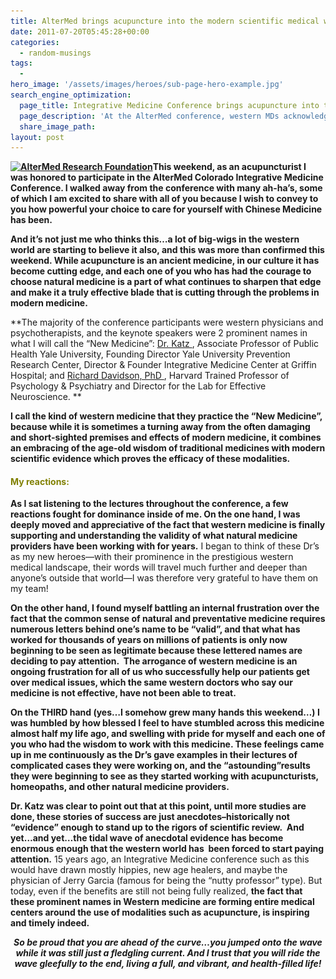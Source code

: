```yaml
---
title: AlterMed brings acupuncture into the modern scientific medical world of integrative medicine
date: 2011-07-20T05:45:28+00:00
categories:
  - random-musings
tags:
  -
hero_image: '/assets/images/heroes/sub-page-hero-example.jpg'
search_engine_optimization:
  page_title: Integrative Medicine Conference brings acupuncture into the modern world.
  page_description: 'At the AlterMed conference, western MDs acknowledge and support what acupuncturists and others in the natural health field have been saying forever. '
  share_image_path:
layout: post
---
```

**[<img class="alignleft size-thumbnail wp-image-1121" title="Alternative Medicine Research Foundation Logo" src="/assets/images/wp-content/uploads/2011/07/altermed-logo-150x111.jpg" alt="AlterMed Research Foundation" width="150" height="111" srcset="/assets/images/wp-content/uploads/2011/07/altermed-logo-150x111.jpg 150w, /assets/images/wp-content/uploads/2011/07/altermed-logo-300x223.jpg 300w, /assets/images/wp-content/uploads/2011/07/altermed-logo.jpeg 600w" sizes="(max-width: 150px) 100vw, 150px" />](/assets/images/wp-content/uploads/2011/07/altermed-logo.jpeg)This weekend, as an acupuncturist I was honored to participate in the AlterMed Colorado Integrative Medicine Conference. I walked away from the conference with many ah-ha&#8217;s, some of which I am excited to share with all of you because I wish to convey to you how powerful your choice to care for yourself with Chinese Medicine has been.** 

**And it&#8217;s not just me who thinks this&#8230;a lot of big-wigs in the western world are starting to believe it also, and this was more than confirmed this weekend. While acupuncture is an ancient medicine, in our culture it has become cutting edge, and each one of you who has had the courage to choose natural medicine is a part of what continues to sharpen that edge and make it a truly effective blade that is cutting through the problems in modern medicine.** 

**The majority of the conference participants were western physicians and psychotherapists, and the keynote speakers were 2 prominent names in what I will call the &#8220;New Medicine&#8221;:  <a href="http://davidkatzmd.com/" target="_blank" rel="noopener">Dr. Katz </a>, Associate Professor of Public Health Yale University, Founding Director Yale University Prevention Research Center, Director & Founder Integrative Medicine Center at Griffin Hospital; and  <a href="https://www.richardjdavidson.com/" target="_blank" rel="noopener">Richard Davidson, PhD </a>, Harvard Trained Professor of Psychology & Psychiatry and Director for the Lab for Effective Neuroscience. ** 

**I call the kind of western medicine that they practice the &#8220;New Medicine&#8221;, because while it is sometimes a turning away from the often damaging and short-sighted premises and effects of modern medicine, it combines an embracing of the age-old wisdom of traditional medicines with modern scientific evidence which proves the efficacy of these modalities.**

#### <span style="color: #808000;"><strong>My reactions:</strong></span>

**As I sat listening to the lectures throughout the conference, a few reactions fought for dominance inside of me. On the one hand, I was deeply moved and appreciative of the fact that western medicine is finally supporting and understanding the validity of what natural medicine providers have been working with for years.** I began to think of these Dr&#8217;s as my new heroes&#8212;with their prominence in the prestigious western medical landscape, their words will travel much further and deeper than anyone&#8217;s outside that world&#8212;I was therefore very grateful to have them on my team!

**On the other hand, I found myself battling an internal frustration over the fact that the common sense of natural and preventative medicine requires numerous letters behind one&#8217;s name to be &#8220;valid&#8221;, and that what has worked for thousands of years on millions of patients is only now beginning to be seen as legitimate because these lettered names are deciding to pay attention.  The arrogance of western medicine is an ongoing frustration for all of us who successfully help our patients get over medical issues, which the same western doctors who say our medicine is not effective, have not been able to treat.**

**On the THIRD hand (yes&#8230;I somehow grew many hands this weekend&#8230;) I was humbled by how blessed I feel to have stumbled across this medicine almost half my life ago, and swelling with pride for myself and each one of you who had the wisdom to work with this medicine. These feelings came up in me continuously as the Dr&#8217;s gave examples in their lectures of complicated cases they were working on, and the &#8220;astounding&#8221;results they were beginning to see as they started working with acupuncturists, homeopaths, and other natural medicine providers.**

**Dr. Katz was clear to point out that at this point, until more studies are done, these stories of success are just anecdotes&#8211;historically not &#8220;evidence&#8221; enough to stand up to the rigors of scientific review.  And yet&#8230;and yet&#8230;the tidal wave of anecdotal evidence has become enormous enough that the western world has  been forced to start paying attention.** 15 years ago, an Integrative Medicine conference such as this would have drawn mostly hippies, new age healers, and maybe the physician of Jerry Garcia (famous for being the &#8220;nutty professor&#8221; type). But today, even if the benefits are still not being fully realized, **the fact that these prominent names in Western medicine are forming entire medical centers around the use of modalities such as acupuncture, is inspiring and timely indeed.**

<p style="text-align: center;">
  <em><strong>So be proud that you are ahead of the curve&#8230;you jumped onto the wave while it was still just a fledgling current. And I trust that you will ride the wave gleefully to the end, living a full, and vibrant, and health-filled life!</strong></em>
</p>